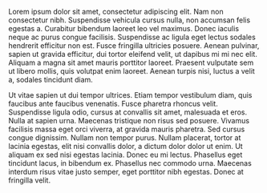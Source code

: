 Lorem ipsum dolor sit amet, consectetur adipiscing elit. Nam non consectetur nibh. Suspendisse vehicula cursus nulla, non accumsan felis egestas a. Curabitur bibendum laoreet leo vel maximus. Donec iaculis neque ac purus congue facilisis. Suspendisse ac ligula eget lectus sodales hendrerit efficitur non est. Fusce fringilla ultricies posuere. Aenean pulvinar, sapien ut gravida efficitur, dui tortor eleifend velit, ut dapibus mi mi nec elit. Aliquam a magna sit amet mauris porttitor laoreet. Praesent vulputate sem ut libero mollis, quis volutpat enim laoreet. Aenean turpis nisi, luctus a velit a, sodales tincidunt diam.

Ut vitae sapien ut dui tempor ultrices. Etiam tempor vestibulum diam, quis faucibus ante faucibus venenatis. Fusce pharetra rhoncus velit. Suspendisse ligula odio, cursus at convallis sit amet, malesuada et eros. Nulla at sapien urna. Maecenas tristique non risus sed posuere. Vivamus facilisis massa eget orci viverra, at gravida mauris pharetra. Sed cursus congue dignissim. Nullam non tempor purus. Nullam placerat, tortor at lacinia egestas, elit nisi convallis dolor, a dictum dolor dolor ut enim. Ut aliquam ex sed nisi egestas lacinia. Donec eu mi lectus. Phasellus eget tincidunt lacus, in bibendum ex. Phasellus nec commodo urna. Maecenas interdum risus vitae justo semper, eget porttitor nibh egestas. Donec at fringilla velit.